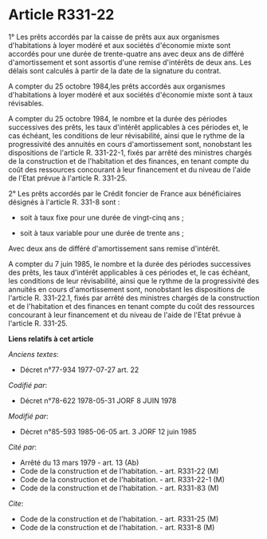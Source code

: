 # Article R331-22

1° Les prêts accordés par la caisse de prêts aux aux organismes d'habitations à loyer modéré et aux sociétés d'économie mixte
sont accordés pour une durée de trente-quatre ans avec deux ans de différé d'amortissement et sont assortis d'une remise
d'intérêts de deux ans. Les délais sont calculés à partir de la date de la signature du contrat.

A compter du 25 octobre 1984,les prêts accordés aux organismes d'habitations à loyer modéré et aux sociétés d'économie mixte
sont à taux révisables.

A compter du 25 octobre 1984, le nombre et la durée des périodes successives des prêts, les taux d'intérêt applicables à ces
périodes et, le cas échéant, les conditions de leur révisabilité, ainsi que le rythme de la progressivité des annuités en
cours d'amortissement sont, nonobstant les dispositions de l'article R. 331-22-1, fixés par arrêté des ministres chargés de
la construction et de l'habitation et des finances, en tenant compte du coût des ressources concourant à leur financement et
du niveau de l'aide de l'Etat prévue à l'article R. 331-25.

2° Les prêts accordés par le Crédit foncier de France aux bénéficiaires désignés à l'article R. 331-8 sont :

- soit à taux fixe pour une durée de vingt-cinq ans ;

- soit à taux variable pour une durée de trente ans ;

Avec deux ans de différé d'amortissement sans remise d'intérêt.

A compter du 7 juin 1985, le nombre et la durée des périodes successives des prêts, les taux d'intérêt applicables à ces
périodes et, le cas échéant, les conditions de leur révisabilité, ainsi que le rythme de la progressivité des annuités en
cours d'amortissement sont, nonobstant les dispositions de l'article R. 331-22.1, fixés par arrêté des ministres chargés de
la construction et de l'habitation et des finances en tenant compte du coût des ressources concourant à leur financement et
du niveau de l'aide de l'Etat prévue à l'article R. 331-25.

**Liens relatifs à cet article**

_Anciens textes_:

  - Décret n°77-934 1977-07-27 art. 22

_Codifié par_:

  - Décret n°78-622 1978-05-31 JORF 8 JUIN 1978

_Modifié par_:

  - Décret n°85-593 1985-06-05 art. 3 JORF 12 juin 1985

_Cité par_:

  - Arrêté du 13 mars 1979 - art. 13 (Ab)
  - Code de la construction et de l'habitation. - art. R331-22 (M)
  - Code de la construction et de l'habitation. - art. R331-22-1 (M)
  - Code de la construction et de l'habitation. - art. R331-83 (M)

_Cite_:

  - Code de la construction et de l'habitation. - art. R331-25 (M)
  - Code de la construction et de l'habitation. - art. R331-8 (M)
